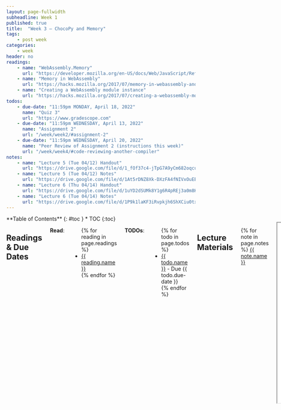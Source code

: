 ```yaml
---
layout: page-fullwidth
subheadline: Week 1
published: true
title:  "Week 3 – ChocoPy and Memory"
tags:
    - post week
categories:
    - week
header: no
readings:
    - name: "WebAssembly.Memory"
      url: "https://developer.mozilla.org/en-US/docs/Web/JavaScript/Reference/Global_Objects/WebAssembly/Memory"
    - name: "Memory in WebAssembly"
      url: "https://hacks.mozilla.org/2017/07/memory-in-webassembly-and-why-its-safer-than-you-think/"
    - name: "Creating a WebAssembly module instance"
      url: "https://hacks.mozilla.org/2017/07/creating-a-webassembly-module-instance-with-javascript/"
todos:
    - due-date: "11:59pm MONDAY, April 18, 2022"
      name: "Quiz 3"
      url: "https://www.gradescope.com"
    - due-date: "11:59pm WEDNESDAY, April 13, 2022"
      name: "Assignment 2"
      url: "/week/week2/#assignment-2"
    - due-date: "11:59pm WEDNESDAY, April 20, 2022"
      name: "Peer Review of Assignment 2 (instructions this week)"
      url: "/week/week4/#code-reviewing-another-compiler"
notes:
    - name: "Lecture 5 (Tue 04/12) Handout"
      url: "https://drive.google.com/file/d/1_fOf37c4-jTpG7A9yCm682oqcuotDlGA"
    - name: "Lecture 5 (Tue 04/12) Notes"
      url: "https://drive.google.com/file/d/1At5rDNZ8Xk-DXzFA4fNIVxOuEB_ptPNF"
    - name: "Lecture 6 (Thu 04/14) Handout"
      url: "https://drive.google.com/file/d/1uYD2dSUMk8Y1g6R4pREj3a0m8KNIGjev"
    - name: "Lecture 6 (Tue 04/14) Notes"
      url: "https://drive.google.com/file/d/1P9k1laKF3iRvpkjh6ShXCiu0txWLvf_b"
---
```



<div class="row">
<div class="medium-4 medium-push-8 columns" markdown="1">
<div class="panel radius fixed-toc"  data-options="sticky_on:large" markdown="1">
**Table of Contents**
{: #toc }
*  TOC
{:toc}
</div>
</div><!-- /.medium-4.columns -->

<div class="medium-8 medium-pull-4 columns" markdown="1">

## Readings & Due Dates

**Read**:

<ul>
{% for reading in page.readings %}
<li><a target="_blank" href="{{ reading.url }}">{{ reading.name }}</a></li>
{% endfor %}
</ul>

**TODOs**:

<ul>
{% for todo in page.todos %}
<li><a target="_blank" href="{{ todo.url }}">{{ todo.name }}</a> - Due {{ todo.due-date }}</li>
{% endfor %}
</ul>

## Lecture Materials

{% for note in page.notes %}
<a href="{{ note.url }}">{{ note.name }}</a>
<iframe src="{{ note.url }}/preview" width="640" height="480" allow="autoplay"></iframe>
{% else %}
_Links to podcasts, notes, and code from class will be here after they're created!_
{% endfor %}

